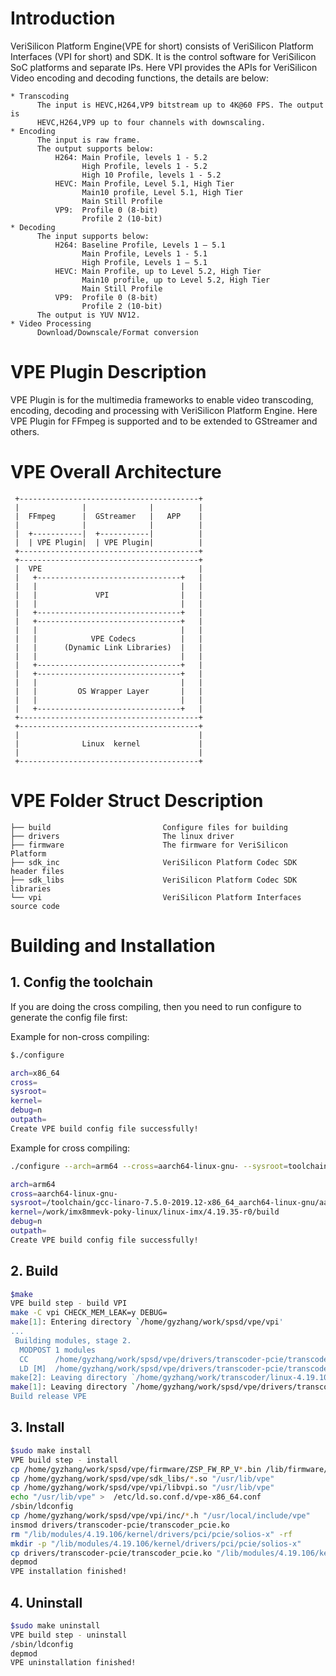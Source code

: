 # Introduction

VeriSilicon Platform Engine(VPE for short) consists of VeriSilicon Platform Interfaces (VPI for short) and SDK. It is the control software for VeriSilicon SoC platforms and separate IPs. Here VPI provides the APIs for VeriSilicon Video encoding and decoding functions, the details are below:

    * Transcoding
          The input is HEVC,H264,VP9 bitstream up to 4K@60 FPS. The output is
          HEVC,H264,VP9 up to four channels with downscaling.
    * Encoding
          The input is raw frame.
          The output supports below:
              H264: Main Profile, levels 1 - 5.2
                    High Profile, levels 1 - 5.2
                    High 10 Profile, levels 1 - 5.2
              HEVC: Main Profile, Level 5.1, High Tier
                    Main10 profile, Level 5.1, High Tier
                    Main Still Profile
              VP9:  Profile 0 (8-bit)
                    Profile 2 (10-bit)
    * Decoding
          The input supports below:
              H264: Baseline Profile, Levels 1 – 5.1
                    Main Profile, Levels 1 - 5.1
                    High Profile, Levels 1 – 5.1
              HEVC: Main Profile, up to Level 5.2, High Tier
                    Main10 profile, up to Level 5.2, High Tier
                    Main Still Profile
              VP9:  Profile 0 (8-bit)
                    Profile 2 (10-bit)
          The output is YUV NV12.
    * Video Processing
          Download/Downscale/Format conversion


# VPE Plugin Description

VPE Plugin is for the multimedia frameworks to enable video transcoding, encoding,
decoding and processing with VeriSilicon Platform Engine.
Here VPE Plugin for FFmpeg is supported and to be extended to GStreamer and others.

# VPE Overall Architecture
     +----------------------------------------+
     |              |              |          |
     |  FFmpeg      |  GStreamer   |   APP    |
     |              |              |          |
     |  +-----------|  +-----------|          |
     |  | VPE Plugin|  | VPE Plugin|          |
     +----------------------------------------+
     +----------------------------------------+
     |  VPE                                   |
     |   +--------------------------------+   |
     |   |                                |   |
     |   |             VPI                |   |
     |   |                                |   |
     |   +--------------------------------+   |
     |   +--------------------------------+   |
     |   |                                |   |
     |   |            VPE Codecs          |   |
     |   |      (Dynamic Link Libraries)  |   |
     |   |                                |   |
     |   +--------------------------------+   |
     |   +--------------------------------+   |
     |   |                                |   |
     |   |         OS Wrapper Layer       |   |
     |   |                                |   |
     |   +--------------------------------+   |
     +----------------------------------------+
     +----------------------------------------+
     |                                        |
     |              Linux  kernel             |
     |                                        |
     +----------------------------------------+

# VPE Folder Struct Description
```
├── build                         Configure files for building
├── drivers                       The linux driver
├── firmware                      The firmware for VeriSilicon Platform
├── sdk_inc                       VeriSilicon Platform Codec SDK header files
├── sdk_libs                      VeriSilicon Platform Codec SDK libraries
└── vpi                           VeriSilicon Platform Interfaces source code

```

# Building and Installation

## 1. Config the toolchain
If you are doing the cross compiling, then you need to run configure to generate the config file first:

Example for non-cross compiling:

```bash
$./configure

arch=x86_64
cross=
sysroot=
kernel=
debug=n
outpath=
Create VPE build config file successfully!
```
Example for cross compiling:

```bash
./configure --arch=arm64 --cross=aarch64-linux-gnu- --sysroot=toolchain/gcc-linaro-7.5.0-2019.12-x86_64_aarch64-linux-gnu/aarch64-linux-gnu/libc --kernel=/work/imx8mmevk-poky-linux/linux-imx/4.19.35-r0/build

arch=arm64
cross=aarch64-linux-gnu-
sysroot=/toolchain/gcc-linaro-7.5.0-2019.12-x86_64_aarch64-linux-gnu/aarch64-linux-gnu/libc
kernel=/work/imx8mmevk-poky-linux/linux-imx/4.19.35-r0/build
debug=n
outpath=
Create VPE build config file successfully!
```

## 2. Build
```bash
$make
VPE build step - build VPI
make -C vpi CHECK_MEM_LEAK=y DEBUG=
make[1]: Entering directory `/home/gyzhang/work/spsd/vpe/vpi'
...
 Building modules, stage 2.
  MODPOST 1 modules
  CC      /home/gyzhang/work/spsd/vpe/drivers/transcoder-pcie/transcoder_pcie.mod.o
  LD [M]  /home/gyzhang/work/spsd/vpe/drivers/transcoder-pcie/transcoder_pcie.ko
make[2]: Leaving directory `/home/gyzhang/work/transcoder/linux-4.19.106'
make[1]: Leaving directory `/home/gyzhang/work/spsd/vpe/drivers/transcoder-pcie'
Build release VPE
```

## 3. Install
```bash
$sudo make install
VPE build step - install
cp /home/gyzhang/work/spsd/vpe/firmware/ZSP_FW_RP_V*.bin /lib/firmware/transcoder_zsp_fw.bin
cp /home/gyzhang/work/spsd/vpe/sdk_libs/*.so "/usr/lib/vpe"
cp /home/gyzhang/work/spsd/vpe/vpi/libvpi.so "/usr/lib/vpe"
echo "/usr/lib/vpe" >  /etc/ld.so.conf.d/vpe-x86_64.conf
/sbin/ldconfig
cp /home/gyzhang/work/spsd/vpe/vpi/inc/*.h "/usr/local/include/vpe"
insmod drivers/transcoder-pcie/transcoder_pcie.ko
rm "/lib/modules/4.19.106/kernel/drivers/pci/pcie/solios-x" -rf
mkdir -p "/lib/modules/4.19.106/kernel/drivers/pci/pcie/solios-x"
cp drivers/transcoder-pcie/transcoder_pcie.ko "/lib/modules/4.19.106/kernel/drivers/pci/pcie/solios-x"
depmod
VPE installation finished!
```

## 4. Uninstall
```bash
$sudo make uninstall
VPE build step - uninstall
/sbin/ldconfig
depmod
VPE uninstallation finished!
```
